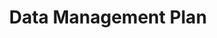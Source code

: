 ---
delivpath: /document/deliverable/D1.2.pdf
year: 2020
delivcode: D1.2
title: Data Management Plan
---
